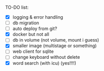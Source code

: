 TO-DO list:

- [x] logging & error handling
- [ ] db migration
- [ ] auto deploy from git?
- [x] docker but not all
- [ ] db in volume (not volume, mount i guess)
- [x] smaller image (multistage or something)
- [ ] web client for sqlite
- [ ] change keyboard without delete
- [x] word search (with icu) (yes!!!!)
